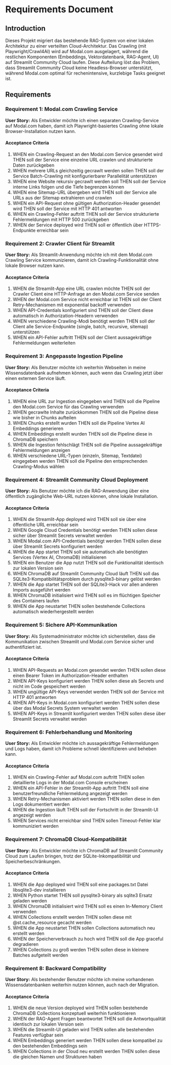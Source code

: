 # Requirements Document

## Introduction

Dieses Projekt migriert das bestehende RAG-System von einer lokalen Architektur zu einer verteilten Cloud-Architektur. Das Crawling (mit Playwright/Crawl4AI) wird auf Modal.com ausgelagert, während die restlichen Komponenten (Embeddings, Vektordatenbank, RAG-Agent, UI) auf Streamlit Community Cloud laufen. Diese Aufteilung löst das Problem, dass Streamlit Community Cloud keine Headless-Browser unterstützt, während Modal.com optimal für rechenintensive, kurzlebige Tasks geeignet ist.

## Requirements

### Requirement 1: Modal.com Crawling Service

**User Story:** Als Entwickler möchte ich einen separaten Crawling-Service auf Modal.com haben, damit ich Playwright-basiertes Crawling ohne lokale Browser-Installation nutzen kann.

#### Acceptance Criteria

1. WHEN ein Crawling-Request an den Modal.com Service gesendet wird THEN soll der Service eine einzelne URL crawlen und strukturierte Daten zurückgeben
2. WHEN mehrere URLs gleichzeitig gecrawlt werden sollen THEN soll der Service Batch-Crawling mit konfigurierbarer Parallelität unterstützen
3. WHEN eine Website rekursiv gecrawlt werden soll THEN soll der Service interne Links folgen und die Tiefe begrenzen können
4. WHEN eine Sitemap-URL übergeben wird THEN soll der Service alle URLs aus der Sitemap extrahieren und crawlen
5. WHEN ein API-Request ohne gültigen Authorization-Header gesendet wird THEN soll der Service mit HTTP 401 antworten
6. WHEN ein Crawling-Fehler auftritt THEN soll der Service strukturierte Fehlermeldungen mit HTTP 500 zurückgeben
7. WHEN der Service deployed wird THEN soll er öffentlich über HTTPS-Endpunkte erreichbar sein

### Requirement 2: Crawler Client für Streamlit

**User Story:** Als Streamlit-Anwendung möchte ich mit dem Modal.com Crawling Service kommunizieren, damit ich Crawling-Funktionalität ohne lokale Browser nutzen kann.

#### Acceptance Criteria

1. WHEN die Streamlit-App eine URL crawlen möchte THEN soll der Crawler Client eine HTTP-Anfrage an den Modal.com Service senden
2. WHEN der Modal.com Service nicht erreichbar ist THEN soll der Client Retry-Mechanismen mit exponential backoff verwenden
3. WHEN API-Credentials konfiguriert sind THEN soll der Client diese automatisch in Authorization-Headern verwenden
4. WHEN verschiedene Crawling-Modi benötigt werden THEN soll der Client alle Service-Endpunkte (single, batch, recursive, sitemap) unterstützen
5. WHEN ein API-Fehler auftritt THEN soll der Client aussagekräftige Fehlermeldungen weiterleiten

### Requirement 3: Angepasste Ingestion Pipeline

**User Story:** Als Benutzer möchte ich weiterhin Webseiten in meine Wissensdatenbank aufnehmen können, auch wenn das Crawling jetzt über einen externen Service läuft.

#### Acceptance Criteria

1. WHEN eine URL zur Ingestion eingegeben wird THEN soll die Pipeline den Modal.com Service für das Crawling verwenden
2. WHEN gecrawlte Inhalte zurückkommen THEN soll die Pipeline diese wie bisher in Chunks aufteilen
3. WHEN Chunks erstellt wurden THEN soll die Pipeline Vertex AI Embeddings generieren
4. WHEN Embeddings erstellt wurden THEN soll die Pipeline diese in ChromaDB speichern
5. WHEN die Ingestion fehlschlägt THEN soll die Pipeline aussagekräftige Fehlermeldungen anzeigen
6. WHEN verschiedene URL-Typen (einzeln, Sitemap, Textdatei) eingegeben werden THEN soll die Pipeline den entsprechenden Crawling-Modus wählen

### Requirement 4: Streamlit Community Cloud Deployment

**User Story:** Als Benutzer möchte ich die RAG-Anwendung über eine öffentlich zugängliche Web-URL nutzen können, ohne lokale Installation.

#### Acceptance Criteria

1. WHEN die Streamlit-App deployed wird THEN soll sie über eine öffentliche URL erreichbar sein
2. WHEN Google Cloud Credentials benötigt werden THEN sollen diese sicher über Streamlit Secrets verwaltet werden
3. WHEN Modal.com API-Credentials benötigt werden THEN sollen diese über Streamlit Secrets konfiguriert werden
4. WHEN die App startet THEN soll sie automatisch alle benötigten Services (Vertex AI, ChromaDB) initialisieren
5. WHEN ein Benutzer die App nutzt THEN soll die Funktionalität identisch zur lokalen Version sein
6. WHEN ChromaDB auf Streamlit Community Cloud läuft THEN soll das SQLite3-Kompatibilitätsproblem durch pysqlite3-binary gelöst werden
7. WHEN die App startet THEN soll der SQLite3-Hack vor allen anderen Imports ausgeführt werden
8. WHEN ChromaDB initialisiert wird THEN soll es im flüchtigen Speicher des Containers laufen
9. WHEN die App neustartet THEN sollen bestehende Collections automatisch wiederhergestellt werden

### Requirement 5: Sichere API-Kommunikation

**User Story:** Als Systemadministrator möchte ich sicherstellen, dass die Kommunikation zwischen Streamlit und Modal.com Service sicher und authentifiziert ist.

#### Acceptance Criteria

1. WHEN API-Requests an Modal.com gesendet werden THEN sollen diese einen Bearer Token im Authorization-Header enthalten
2. WHEN API-Keys konfiguriert werden THEN sollen diese als Secrets und nicht im Code gespeichert werden
3. WHEN ungültige API-Keys verwendet werden THEN soll der Service mit HTTP 401 antworten
4. WHEN API-Keys in Modal.com konfiguriert werden THEN sollen diese über das Modal Secrets System verwaltet werden
5. WHEN API-Keys in Streamlit konfiguriert werden THEN sollen diese über Streamlit Secrets verwaltet werden

### Requirement 6: Fehlerbehandlung und Monitoring

**User Story:** Als Entwickler möchte ich aussagekräftige Fehlermeldungen und Logs haben, damit ich Probleme schnell identifizieren und beheben kann.

#### Acceptance Criteria

1. WHEN ein Crawling-Fehler auf Modal.com auftritt THEN sollen detaillierte Logs in der Modal.com Console erscheinen
2. WHEN ein API-Fehler in der Streamlit-App auftritt THEN soll eine benutzerfreundliche Fehlermeldung angezeigt werden
3. WHEN Retry-Mechanismen aktiviert werden THEN sollen diese in den Logs dokumentiert werden
4. WHEN die Ingestion läuft THEN soll der Fortschritt in der Streamlit-UI angezeigt werden
5. WHEN Services nicht erreichbar sind THEN sollen Timeout-Fehler klar kommuniziert werden

### Requirement 7: ChromaDB Cloud-Kompatibilität

**User Story:** Als Entwickler möchte ich ChromaDB auf Streamlit Community Cloud zum Laufen bringen, trotz der SQLite-Inkompatibilität und Speicherbeschränkungen.

#### Acceptance Criteria

1. WHEN die App deployed wird THEN soll eine packages.txt Datei libsqlite3-dev installieren
2. WHEN Python startet THEN soll pysqlite3-binary als sqlite3 Ersatz geladen werden
3. WHEN ChromaDB initialisiert wird THEN soll es einen In-Memory Client verwenden
4. WHEN Collections erstellt werden THEN sollen diese mit @st.cache_resource gecacht werden
5. WHEN die App neustartet THEN sollen Collections automatisch neu erstellt werden
6. WHEN der Speicherverbrauch zu hoch wird THEN soll die App graceful degradieren
7. WHEN Collections zu groß werden THEN sollen diese in kleinere Batches aufgeteilt werden

### Requirement 8: Backward Compatibility

**User Story:** Als bestehender Benutzer möchte ich meine vorhandenen Wissensdatenbanken weiterhin nutzen können, auch nach der Migration.

#### Acceptance Criteria

1. WHEN die neue Version deployed wird THEN sollen bestehende ChromaDB Collections konzeptuell weiterhin funktionieren
2. WHEN der RAG-Agent Fragen beantwortet THEN soll die Antwortqualität identisch zur lokalen Version sein
3. WHEN die Streamlit-UI geladen wird THEN sollen alle bestehenden Features verfügbar sein
4. WHEN Embeddings generiert werden THEN sollen diese kompatibel zu den bestehenden Embeddings sein
5. WHEN Collections in der Cloud neu erstellt werden THEN sollen diese die gleichen Namen und Strukturen haben